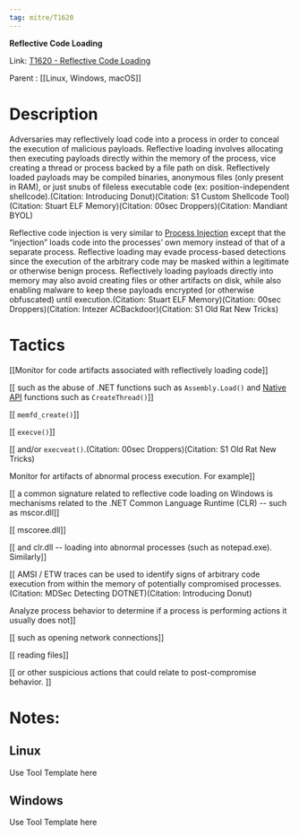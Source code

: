 ```yaml
---
tag: mitre/T1620
---
```


**Reflective Code Loading**

Link: [T1620 - Reflective Code Loading](https://attack.mitre.org/techniques/T1620)

Parent : [[Linux, Windows, macOS]]


# Description

Adversaries may reflectively load code into a process in order to conceal the execution of malicious payloads. Reflective loading involves allocating then executing payloads directly within the memory of the process, vice creating a thread or process backed by a file path on disk. Reflectively loaded payloads may be compiled binaries, anonymous files (only present in RAM), or just snubs of fileless executable code (ex: position-independent shellcode).(Citation: Introducing Donut)(Citation: S1 Custom Shellcode Tool)(Citation: Stuart ELF Memory)(Citation: 00sec Droppers)(Citation: Mandiant BYOL)

Reflective code injection is very similar to [Process Injection](https://attack.mitre.org/techniques/T1055) except that the “injection” loads code into the processes’ own memory instead of that of a separate process. Reflective loading may evade process-based detections since the execution of the arbitrary code may be masked within a legitimate or otherwise benign process. Reflectively loading payloads directly into memory may also avoid creating files or other artifacts on disk, while also enabling malware to keep these payloads encrypted (or otherwise obfuscated) until execution.(Citation: Stuart ELF Memory)(Citation: 00sec Droppers)(Citation: Intezer ACBackdoor)(Citation: S1 Old Rat New Tricks)

# Tactics


[[Monitor for code artifacts associated with reflectively loading code]]

[[ such as the abuse of .NET functions such as <code>Assembly.Load()</code> and [Native API](https://attack.mitre.org/techniques/T1106) functions such as <code>CreateThread()</code>]]

[[ <code>memfd_create()</code>]]

[[ <code>execve()</code>]]

[[ and/or <code>execveat()</code>.(Citation: 00sec Droppers)(Citation: S1 Old Rat New Tricks)

Monitor for artifacts of abnormal process execution. For example]]

[[ a common signature related to reflective code loading on Windows is mechanisms related to the .NET Common Language Runtime (CLR) -- such as mscor.dll]]

[[ mscoree.dll]]

[[ and clr.dll -- loading into abnormal processes (such as notepad.exe). Similarly]]

[[ AMSI / ETW traces can be used to identify signs of arbitrary code execution from within the memory of potentially compromised processes.(Citation: MDSec Detecting DOTNET)(Citation: Introducing Donut)

Analyze process behavior to determine if a process is performing actions it usually does not]]

[[ such as opening network connections]]

[[ reading files]]

[[ or other suspicious actions that could relate to post-compromise behavior. ]]


# Notes:

## Linux

Use Tool Template here

## Windows

Use Tool Template here